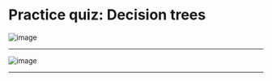 # Practice quiz: Decision trees
![image](https://github.com/HendEmad/Coursera-Courses/assets/91827137/a6a83822-c33e-435e-b2ed-f4cd03db80e1)

-------------------------------------------------------------------------------------------------------------------
![image](https://github.com/HendEmad/Coursera-Courses/assets/91827137/4bd8089e-81ec-40f6-87c4-8071a8ea5252)

-------------------------------------------------------------------------------------------------------------------
# 
